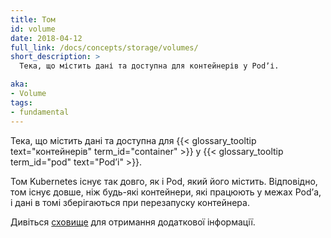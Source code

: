 ```yaml
---
title: Том
id: volume
date: 2018-04-12
full_link: /docs/concepts/storage/volumes/
short_description: >
  Тека, що містить дані та доступна для контейнерів у Podʼі.

aka:
- Volume
tags:
- fundamental
---
```


Тека, що містить дані та доступна для {{< glossary_tooltip text="контейнерів" term_id="container" >}} у {{< glossary_tooltip term_id="pod" text="Podʼі" >}}.

<!--more-->

Том Kubernetes існує так довго, як і Pod, який його містить. Відповідно, том існує довше, ніж будь-які контейнери, які працюють у межах Podʼа, і дані в томі зберігаються при перезапуску контейнера.

Дивіться [сховище](/docs/concepts/storage/) для отримання додаткової інформації.
